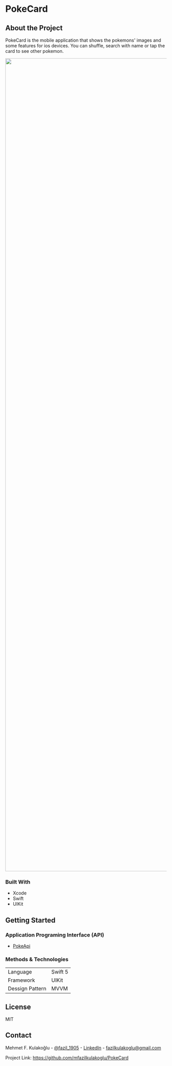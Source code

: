 # PokeCard

## About the Project

PokeCard is the mobile application that shows the pokemons' images and some features for ios devices. You can shuffle, search with name or tap the card to see other pokemon.

<img src="https://github.com/mfazilkulakoglu/PokeCard/blob/master/ss" width="1170" height="2532">


### Built With

- Xcode
- Swift
- UIKit

## Getting Started

### Application Programing Interface (API)

- [PokeApi](https://pokeapi.co)


### Methods & Technologies

|  |  |
| ------ | ------ |
| Language | Swift 5 |
| Framework | UIKit |
| Dessign Pattern | MVVM |


## License

MIT


## Contact

Mehmet F. Kulakoğlu - [@fazil_1905](https://twitter.com/fazil__1905) - [LinkedIn](https://www.linkedin.com/in/m-fazil-kulakoglu/?locale=en_US) - fazilkulakoglu@gmail.com 

Project Link: https://github.com/mfazilkulakoglu/PokeCard

